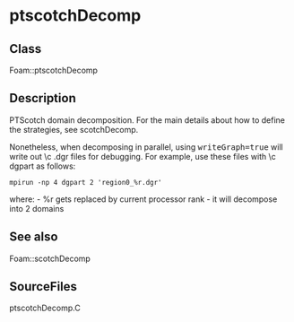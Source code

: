 # ptscotchDecomp 
## Class
Foam::ptscotchDecomp

## Description
PTScotch domain decomposition.
For the main details about how to define the strategies, see scotchDecomp.

Nonetheless, when decomposing in parallel, using <tt>writeGraph=true</tt>
will write out \c .dgr files for debugging. For example, use these files
with \c dgpart as follows:

```
mpirun -np 4 dgpart 2 'region0_%r.dgr'
```

where:
      - %r gets replaced by current processor rank
      - it will decompose into 2 domains

## See also
Foam::scotchDecomp

## SourceFiles
ptscotchDecomp.C

